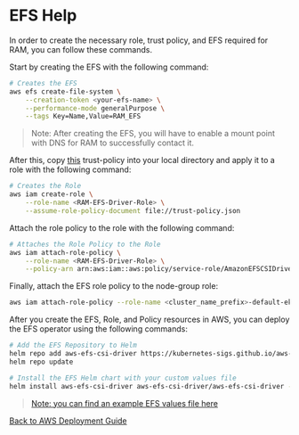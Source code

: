 # EFS Help

In order to create the necessary role, trust policy, and EFS required for RAM, you can follow these commands.

Start by creating the EFS with the following command:

```bash
# Creates the EFS
aws efs create-file-system \
    --creation-token <your-efs-name> \
    --performance-mode generalPurpose \
    --tags Key=Name,Value=RAM_EFS
```

> Note: After creating the EFS, you will have to enable a mount point with DNS for RAM to successfully contact it.

After this, copy [this](../../examples/aws/trust-policy.json) trust-policy into your local directory and apply it to a role with the following command:

```bash
# Creates the Role
aws iam create-role \
    --role-name <RAM-EFS-Driver-Role> \
    --assume-role-policy-document file://trust-policy.json
```

Attach the role policy to the role with the following command:

```bash
# Attaches the Role Policy to the Role
aws iam attach-role-policy \
    --role-name <RAM-EFS-Driver-Role> \
    --policy-arn arn:aws:iam::aws:policy/service-role/AmazonEFSCSIDriverPolicy
```

Finally, attach the EFS role policy to the node-group role:

```bash
aws iam attach-role-policy --role-name <cluster_name_prefix>-default-eks-node-group --policy-arn arn:aws:iam::aws:policy/service-role/AmazonEFSCSIDriverPolicy
```

After you create the EFS, Role, and Policy resources in AWS, you can deploy the EFS operator using the following commands:

```bash
# Add the EFS Repository to Helm
helm repo add aws-efs-csi-driver https://kubernetes-sigs.github.io/aws-efs-csi-driver/
helm repo update

# Install the EFS Helm chart with your custom values file
helm install aws-efs-csi-driver aws-efs-csi-driver/aws-efs-csi-driver -n kube-system -f efs-values.yaml
```

> [Note: you can find an example EFS values file here](../../examples/aws/efs.yaml)

[Back to AWS Deployment Guide](../aws-deployment.md#deploy-rds-ssl-certificate)
